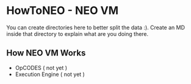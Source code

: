 # HowToNEO - NEO VM

You can create directories here to better split the data :). Create an MD inside that directory to explain what are you doing there.

## How NEO VM Works
 - OpCODES ( not yet )
 - Execution Engine ( not yet )